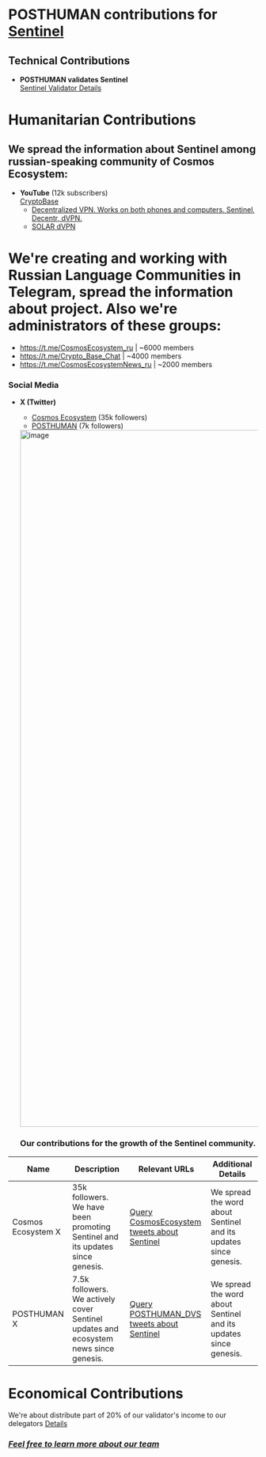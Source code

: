 # POSTHUMAN contributions for [Sentinel]()
## Technical Contributions
- **POSTHUMAN validates Sentinel**  
  [Sentinel Validator Details]()

# Humanitarian Contributions
  
## We spread the information about Sentinel among russian-speaking community of Cosmos Ecosystem:
- **YouTube** (12k subscribers)  
  [CryptoBase](https://www.youtube.com/@CRYPTOBASED)
     - [Decentralized VPN. Works on both phones and computers. Sentinel, Decentr, dVPN.](https://www.youtube.com/watch?v=GReIa0bnH9I)
     - [SOLAR dVPN](https://www.youtube.com/watch?v=l2DTeY3H6AU)

# We're creating and working with Russian Language Communities in Telegram, spread the information about project. Also we're administrators of these groups:
- https://t.me/CosmosEcosystem_ru | ~6000 members
- https://t.me/Crypto_Base_Chat |  ~4000 members
- https://t.me/CosmosEcosystemNews_ru |  ~2000 members

### Social Media
- **X (Twitter)**  
  - [Cosmos Ecosystem](https://x.com/CosmosEcosystem) (35k followers)  
  - [POSTHUMAN](https://x.com/POSTHUMAN_DVS) (7k followers)

  <img width="2480" height="1409" alt="image" src="https://github.com/user-attachments/assets/294a8e7f-686b-4c9b-81f6-1deeb88c67a6" />


  ### Our contributions for the growth of the Sentinel community.

| Name               | Description                                              | Relevant URLs                                                                                      | Additional Details                                          |
|--------------------|-----------------------------------------------------------|---------------------------------------------------------------------------------------------------|--------------------------------------------------------------|
| Cosmos Ecosystem X | 35k followers. We have been promoting Sentinel and its updates since genesis. | [Query CosmosEcosystem tweets about Sentinel](https://x.com/search?q=from%3ACosmosEcosystem%20(Sentinel%20)&src=typed_query&f=live) | We spread the word about Sentinel and its updates since genesis. |
| POSTHUMAN X        | 7.5k followers. We actively cover Sentinel updates and ecosystem news since genesis. | [Query POSTHUMAN_DVS tweets about Sentinel](https://x.com/search?q=from%3APOSTHUMAN_DVS%20(Sentinel%20)&src=typed_query&f=live) | We spread the word about Sentinel and its updates since genesis. |

# Economical Contributions
 We're about distribute part of 20% of our validator's income to our delegators [Details](https://posthuman.digital/phmn)

 ### ***[Feel free to learn more about our team](https://posthuman.digital/team)***
